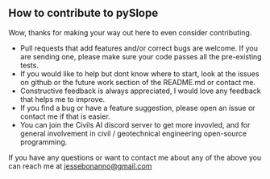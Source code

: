 ## How to contribute to pySlope

Wow, thanks for making your way out here to even consider contributing. 

* Pull requests that add features and/or correct bugs are welcome. If you are sending one, please make sure your code passes all the pre-existing tests.
* If you would like to help but dont know where to start, look at the issues on github or the future work section of the README.md or contact me.
* Constructive feedback is always appreciated, I would love any feedback that helps me to improve.
* If you find a bug or have a feature suggestion, please open an issue or contact me if that is easier.
* You can join the Civils AI discord server to get more invovled, and for general involvement in civil / geotechnical engineering open-source programming.

If you have any questions or want to contact me about any of the above you can reach me at jessebonanno@gmail.com

